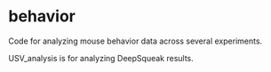 # behavior
Code for analyzing mouse behavior data across several experiments.

USV_analysis is for analyzing DeepSqueak results.
